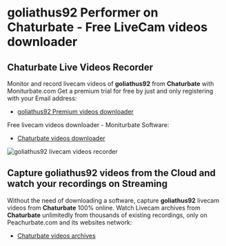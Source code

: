 # goliathus92 Performer on Chaturbate - Free LiveCam videos downloader

## Chaturbate Live Videos Recorder

Monitor and record livecam videos of **goliathus92** from **Chaturbate** with Moniturbate.com
Get a premium trial for free by just and only registering with your Email address:
* [goliathus92 Premium videos downloader](https://moniturbate.com/request-demo-licence-key.html)

Free livecam videos downloader - Moniturbate Software:
* [Chaturbate videos downloader](https://moniturbate.com/moniturbate-download-software.html)

![goliathus92 livecam videos recorder](https://peachurnet.com/templates/moniturbate-software.png)


## Capture goliathus92 videos from the Cloud and watch your recordings on Streaming

Without the need of downloading a software, capture **goliathus92** livecam videos from **Chaturbate** 100% online.
Watch Livecam archives from **Chaturbate** unlimitedly from thousands of existing recordings, only on Peachurbate.com and its websites network:
* [Chaturbate videos archives](https://peachurnet.com/)